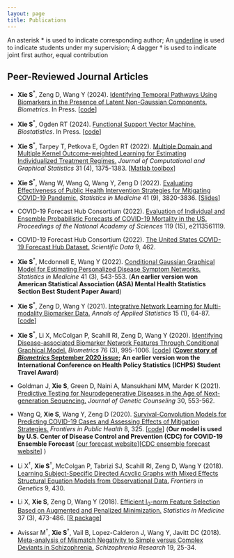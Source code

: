 ```yaml
---
layout: page
title: Publications
---
```

An asterisk &#42; is used to indicate corresponding author; An <u>underline</u> is used to indicate students under my supervision;  A dagger &#8224; is used to indicate joint first author, equal contribution

## Peer-Reviewed Journal Articles

- **Xie S**<sup>&#42;</sup>, Zeng D, Wang Y (2024). [Identifying Temporal Pathways Using Biomarkers in the Presence of Latent Non-Gaussian Components.](https://academic.oup.com/biometrics/article-abstract/80/2/ujae033/7665265) *Biometrics*. In Press. [[code](https://github.com/shanghongxie/ICATemporalNetwork)]
  
- **Xie S**<sup>&#42;</sup>, Ogden RT (2024). [Functional Support Vector Machine.](https://academic.oup.com/biostatistics/advance-article/doi/10.1093/biostatistics/kxae007/7627802) *Biostatistics*. In Press. [[code](https://github.com/shanghongxie/FSVM)]
  
- **Xie S**<sup>&#42;</sup>, Tarpey T, Petkova E, Ogden RT (2022). [Multiple Domain and Multiple Kernel Outcome-weighted Learning for Estimating Individualized Treatment Regimes.](https://amstat.tandfonline.com/doi/full/10.1080/10618600.2022.2067552) *Journal of Computational and Graphical Statistics* 31 (4), 1375-1383. [[Matlab toolbox](https://github.com/shanghongxie/OWMKL)]

- **Xie S**<sup>&#42;</sup>, Wang W, Wang Q, Wang Y, Zeng D (2022). [Evaluating Effectiveness of Public Health Intervention Strategies for Mitigating COVID-19 Pandemic.](https://onlinelibrary.wiley.com/doi/10.1002/sim.9482) *Statistics in Medicine* 41 (9), 3820-3836. [[Slides](https://shanghongxie.github.io/folder/COVID-NESS.pdf)]

- COVID-19 Forecast Hub Consortium (2022). [Evaluation of Individual and Ensemble Probabilistic Forecasts of COVID-19 Mortality in the US.](https://www.pnas.org/doi/10.1073/pnas.2113561119) *Proceedings of the National Academy of Sciences* 119 (15), e2113561119.

- COVID-19 Forecast Hub Consortium (2022). [The United States COVID-19 Forecast Hub Dataset.](https://www.nature.com/articles/s41597-022-01517-w) *Scientific Data* 9, 462.

- **Xie S**<sup>&#42;</sup>, Mcdonnell E, Wang Y (2022). [Conditional Gaussian Graphical
Model for Estimating Personalized Disease Symptom Networks.](https://onlinelibrary.wiley.com/doi/10.1002/sim.9274) *Statistics in Medicine* 41 (3), 543-553. (**An earlier version won American Statistical Association (ASA) Mental Health Statistics Section Best Student Paper Award**)
   
- **Xie S**<sup>&#42;</sup>, Zeng D, Wang Y (2021). [Integrative Network Learning for Multi-modality
Biomarker Data.](https://projecteuclid.org/journals/annals-of-applied-statistics/volume-15/issue-1/Integrative-network-learning-for-multimodality-biomarker-data/10.1214/20-AOAS1382.short) *Annals of Applied Statistics* 15 (1), 64-87. [[code](https://github.com/shanghongxie/INL)]

- **Xie S**<sup>&#42;</sup>, Li X, McColgan P, Scahill RI, Zeng D, Wang Y (2020). [Identifying Disease-associated Biomarker Network Features Through Conditional Graphical Model.](https://onlinelibrary.wiley.com/doi/10.1111/biom.13201) *Biometrics* 76 (3), 995-1006. [[code](https://github.com/shanghongxie/Covariate-adjusted-network)]  (**[Cover story of *Biometrics* September 2020 issue](https://onlinelibrary.wiley.com/doi/10.1111/biom.13092); An earlier version won the International Conference on Health Policy Statistics (ICHPS) Student Travel Award**) 

    
- Goldman J, **Xie S**, Green D, Naini A, Mansukhani MM, Marder K (2021). [Predictive Testing for Neurodegenerative Diseases in the Age of Next-generation Sequencing.](https://onlinelibrary.wiley.com/doi/abs/10.1002/jgc4.1342) *Journal of Genetic Counseling* 30, 553-562. 


- Wang Q, **Xie S**, Wang Y, Zeng D (2020). [Survival-Convolution Models for Predicting COVID-19 Cases and Assessing Effects of Mitigation Strategies.](https://www.frontiersin.org/articles/10.3389/fpubh.2020.00325/full) *Frontiers in Public Health* 8, 325. [[code](https://github.com/COVID19BIOSTAT/covid19_prediction)] (**Our model is used by U.S. Center of Disease Control and Prevention (CDC) for COVID-19 Ensemble Forecast** [[our forecast website](https://github.com/COVID19BIOSTAT/covid19_prediction)][[CDC ensemble forecast website](https://www.cdc.gov/coronavirus/2019-ncov/covid-data/forecasting-us.html)] )

       
- Li X<sup>&#8224;</sup>, **Xie S**<sup>&#8224;</sup>, McColgan P, Tabrizi SJ,  Scahill RI, Zeng D, Wang Y (2018). [Learning Subject-Specific Directed Acyclic Graphs with Mixed Effects Structural Equation Models from Observational Data.](https://www.frontiersin.org/articles/10.3389/fgene.2018.00430/full) _Frontiers in Genetics_ 9, 430.
       
- Li X, **Xie S**, Zeng D, Wang Y (2018). [Efficient l<sub>0</sub>-norm Feature Selection Based on Augmented and Penalized Minimization.](https://onlinelibrary.wiley.com/doi/abs/10.1002/sim.7526) *Statistics in Medicine* 37 (3), 473-486. [[R package](https://cran.r-project.org/web/packages/APML0/index.html)]


- Avissar M<sup>&#8224;</sup>, **Xie S**<sup>&#8224;</sup>, Vail B, Lopez-Calderon J, Wang Y, Javitt DC (2018). [Meta-analysis of Mismatch Negativity to Simple versus Complex Deviants in Schizophrenia.](https://www.sciencedirect.com/science/article/pii/S0920996417304103) _Schizophrenia Research_ 19, 25-34. 
<br/>


